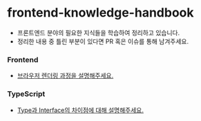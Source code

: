 # frontend-knowledge-handbook

- 프론트엔드 분야의 필요한 지식들을 학습하여 정리하고 있습니다.
- 정리한 내용 중 틀린 부분이 있다면 PR 혹은 이슈를 통해 남겨주세요.

### Frontend

- [브라우저 렌더링 과정을 설명해주세요.](https://github.com/saseungg/frontend-knowledge-handbook/blob/main/Frontend/%EB%B8%8C%EB%9D%BC%EC%9A%B0%EC%A0%80%20%EB%A0%8C%EB%8D%94%EB%A7%81%20%EA%B3%BC%EC%A0%95%EC%9D%84%20%EC%84%A4%EB%AA%85%ED%95%B4%EC%A3%BC%EC%84%B8%EC%9A%94.md)

### TypeScript
- [Type과 Interface의 차이점에 대해 설명해주세요.](https://github.com/saseungg/frontend-knowledge-handbook/blob/main/TypeScript/Type%EA%B3%BC%20Interface%EC%9D%98%20%EC%B0%A8%EC%9D%B4%EC%A0%90%EC%97%90%20%EB%8C%80%ED%95%B4%20%EC%84%A4%EB%AA%85%ED%95%B4%EC%A3%BC%EC%84%B8%EC%9A%94.md)